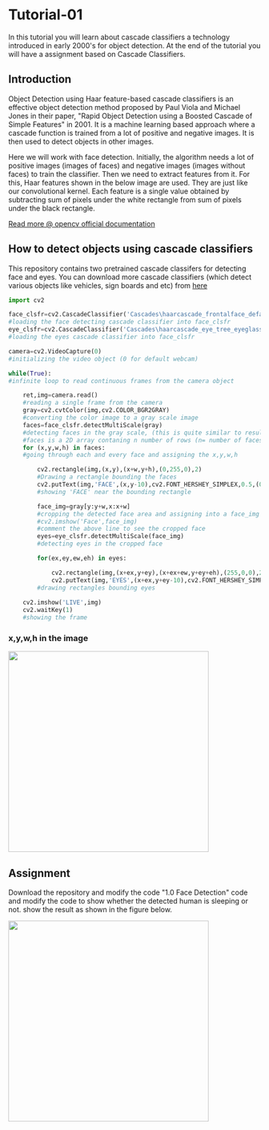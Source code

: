 # Tutorial-01
In this tutorial you will learn about cascade classifiers a technology introduced in early 2000's for object detection. At the end of the tutorial you will have a assignment based on Cascade Classifiers. 

## Introduction
Object Detection using Haar feature-based cascade classifiers is an effective object detection method proposed by Paul Viola and Michael Jones in their paper, "Rapid Object Detection using a Boosted Cascade of Simple Features" in 2001. It is a machine learning based approach where a cascade function is trained from a lot of positive and negative images. It is then used to detect objects in other images.

Here we will work with face detection. Initially, the algorithm needs a lot of positive images (images of faces) and negative images (images without faces) to train the classifier. Then we need to extract features from it. For this, Haar features shown in the below image are used. They are just like our convolutional kernel. Each feature is a single value obtained by subtracting sum of pixels under the white rectangle from sum of pixels under the black rectangle.

[Read more @ opencv official documentation](https://docs.opencv.org/3.4/db/d28/tutorial_cascade_classifier.html)

## How to detect objects using cascade classifiers

This repository contains two pretrained cascade classifers for detecting face and eyes. You can download more cascade classifiers (which detect various objects like vehicles, sign boards and etc) from [here](https://github.com/opencv/opencv/tree/master/data/haarcascades)

```python
import cv2

face_clsfr=cv2.CascadeClassifier('Cascades\haarcascade_frontalface_default.xml')
#loading the face detecting cascade classifier into face_clsfr
eye_clsfr=cv2.CascadeClassifier('Cascades\haarcascade_eye_tree_eyeglasses.xml')
#loading the eyes cascade classifier into face_clsfr

camera=cv2.VideoCapture(0)
#initializing the video object (0 for default webcam)

while(True):
#infinite loop to read continuous frames from the camera object

    ret,img=camera.read()
    #reading a single frame from the camera
    gray=cv2.cvtColor(img,cv2.COLOR_BGR2GRAY)
    #converting the color image to a gray scale image
    faces=face_clsfr.detectMultiScale(gray)     
    #detecting faces in the gray scale, (this is quite similar to results=clsfr.predict(data))
    #faces is a 2D array contaning n number of rows (n= number of faces in the frame), 4 columns (x,y,w,h)
    for (x,y,w,h) in faces:
    #going through each and every face and assigning the x,y,w,h

        cv2.rectangle(img,(x,y),(x+w,y+h),(0,255,0),2)
        #Drawing a rectangle bounding the faces
        cv2.putText(img,'FACE',(x,y-10),cv2.FONT_HERSHEY_SIMPLEX,0.5,(0,255,0),2)
        #showing 'FACE' near the bounding rectangle

        face_img=gray[y:y+w,x:x+w]
        #cropping the detected face area and assigning into a face_img 
        #cv2.imshow('Face',face_img)
        #comment the above line to see the cropped face
        eyes=eye_clsfr.detectMultiScale(face_img)
        #detecting eyes in the cropped face

        for(ex,ey,ew,eh) in eyes:

            cv2.rectangle(img,(x+ex,y+ey),(x+ex+ew,y+ey+eh),(255,0,0),2)
            cv2.putText(img,'EYES',(x+ex,y+ey-10),cv2.FONT_HERSHEY_SIMPLEX,0.5,(255,0,0),2)
        #drawing rectangles bounding eyes
            
    cv2.imshow('LIVE',img)
    cv2.waitKey(1)
    #showing the frame
```

### x,y,w,h in the image

<img src="https://miro.medium.com/max/1360/0*De1DLB3Io5DAzfWl." width="400">

## Assignment

Download the repository and modify the code "1.0 Face Detection" code and modify the code to show whether the detected human is sleeping or not. show the result as shown in the figure below.

<img src="https://i.ytimg.com/vi/NGCRkPrcQkQ/maxresdefault.jpg" width="400">
